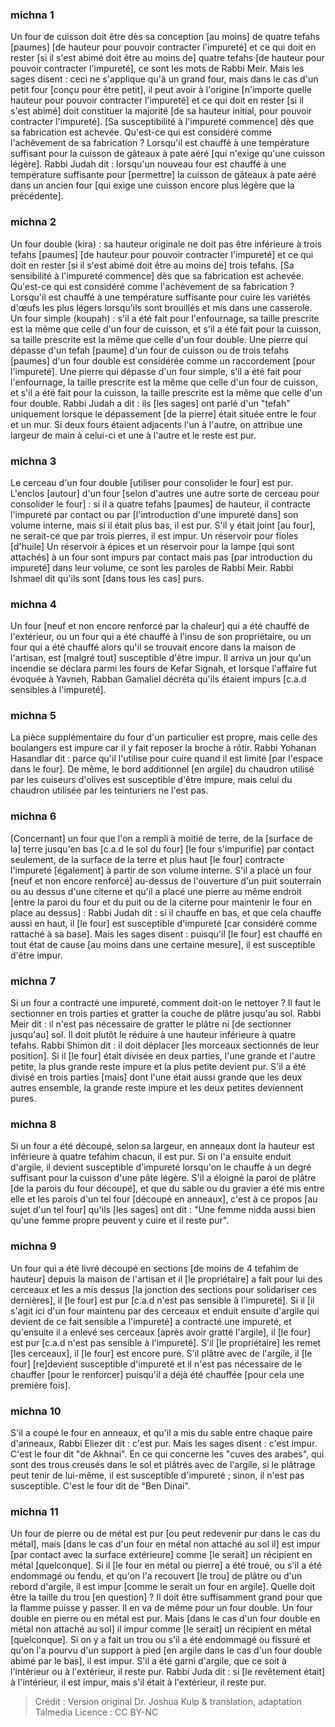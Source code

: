 
### michna 1
Un four de cuisson doit être dès sa conception [au moins] de quatre tefahs [paumes] [de hauteur pour pouvoir contracter l'impureté] et ce qui doit en rester [si il s'est abimé doit être au moins de] quatre tefahs [de hauteur pour pouvoir contracter l'impureté], ce sont les mots de Rabbi Meir. Mais les sages disent : ceci ne s'applique qu'à un grand four, mais dans le cas d'un petit four [conçu pour être petit], il peut avoir à l'origine [n'importe quelle hauteur pour pouvoir contracter l'impureté] et ce qui doit en rester [si il s'est abimé] doit constituer la majorité [de sa hauteur initial, pour pouvoir contracter l'impureté]. [Sa susceptibilité à l'impureté commence] dès que sa fabrication est achevée. Qu'est-ce qui est considéré comme l'achèvement de sa fabrication ? Lorsqu'il est chauffé à une température suffisant pour la cuisson de gâteaux à pate aéré [qui n'exige qu'une cuisson légère]. Rabbi Judah dit : lorsqu'un nouveau four est chauffé à une température suffisante pour [permettre] la cuisson de gâteaux à pate aéré dans un ancien four [qui exige une cuisson encore plus légère que la précédente].

### michna 2
Un four double (kira) : sa hauteur originale ne doit pas être inférieure à trois tefahs [paumes] [de hauteur pour pouvoir contracter l'impureté]  et ce qui doit en rester [si il s'est abimé doit être au moins de] trois tefahs. [Sa sensibilité à l'impureté commence] dès que sa fabrication est achevée. Qu'est-ce qui est considéré comme l'achèvement de sa fabrication ? Lorsqu'il est chauffé à une température suffisante pour cuire les variétés d'œufs les plus légers lorsqu'ils sont brouillés et mis dans une casserole. Un four simple (koupah) : s'il a été fait pour l'enfournage, sa taille prescrite est la même que celle d'un four de cuisson, et s'il a été fait pour la cuisson, sa taille prescrite est la même que celle d'un four double. Une pierre qui dépasse d'un tefah [paume] d'un four de cuisson ou de trois tefahs [paumes] d'un four double est considérée comme un raccordement [pour l'impureté]. Une pierre qui dépasse d'un four simple, s'il a été fait pour l'enfournage, la taille prescrite est la même que celle d'un four de cuisson, et s'il a été fait pour la cuisson, la taille prescrite est la même que celle d'un four double. Rabbi Judah a dit : ils [les sages] ont parlé d'un "tefah" uniquement lorsque le dépassement [de la pierre] était située entre le four et un mur. Si deux fours étaient adjacents l'un à l'autre, on attribue une largeur de main à celui-ci et une à l'autre et le reste est pur.

### michna 3
Le cerceau d'un four double [utiliser pour consolider le four] est pur. L'enclos [autour] d'un four [selon d'autres une autre sorte de cerceau pour consolider le four] : si il a quatre tefahs [paumes] de hauteur, il contracte l'impureté par contact ou par [l'introduction d'une impureté dans] son volume interne, mais si il était plus bas, il est pur. S'il y était joint [au four], ne serait-ce que par trois pierres, il est impur. Un réservoir pour fioles [d'huile] Un réservoir à épices et un réservoir pour la lampe [qui sont attachés] à un four sont impurs par contact mais pas  [par introduction du impureté] dans leur volume, ce sont les paroles de Rabbi Meir. Rabbi Ishmael dit qu'ils sont [dans tous les cas] purs.

### michna 4
Un four [neuf et non encore renforcé par la chaleur] qui a été chauffé de l'extérieur, ou un four qui a été chauffé à l'insu de son propriétaire, ou un four qui a été chauffé alors qu'il se trouvait encore dans la maison de l'artisan, est [malgré tout] susceptible d'être impur. Il arriva un jour qu'un incendie se déclara parmi les fours de Kefar Signah, et lorsque l'affaire fut évoquée à Yavneh, Rabban Gamaliel décréta qu'ils étaient impurs [c.a.d sensibles à l'impureté].

### michna 5
La pièce supplémentaire du four d'un particulier est propre, mais celle des boulangers est impure car il y fait reposer la broche à rôtir. Rabbi Yohanan Hasandlar dit : parce qu'il l'utilise pour cuire quand il est limité [par l'espace dans le four]. De même, le bord additionnel [en argile] du chaudron utilisé par les cuiseurs d'olives est susceptible d'être impure, mais celui du chaudron utilisée par les teinturiers ne l'est pas.

### michna 6
[Concernant] un four que l'on a rempli à moitié de terre, de la [surface de la] terre jusqu'en bas [c.a.d le sol du four] [le four s'impurifie] par contact seulement, de la surface de la terre et plus haut [le four] contracte l'impureté [également] à partir de son volume interne. S'il a placé un four [neuf et non encore renforcé] au-dessus de l'ouverture d'un puit souterrain ou au dessus d'une citerne et qu'il a placé une pierre au même endroit [entre la paroi du four et du puit ou de la citerne pour maintenir le four en place au dessus] : Rabbi Judah dit : si il chauffe en bas, et que cela chauffe aussi en haut, il [le four] est susceptible d'impureté [car considéré comme rattaché à sa base]. Mais les sages disent : puisqu'il [le four] est chauffé en tout état de cause [au moins dans une certaine mesure], il est susceptible d'être impur.

### michna 7
Si un four a contracté une impureté, comment doit-on le nettoyer ? Il faut le sectionner en trois parties et gratter la couche de plâtre jusqu'au sol. Rabbi Meir dit : il n'est pas nécessaire de gratter le plâtre ni [de sectionner jusqu'au] sol. Il doit plutôt le réduire à une hauteur inférieure à quatre tefahs. Rabbi Shimon dit : il doit déplacer [les morceaux sectionnés de leur position]. Si il [le four] était divisée en deux parties, l'une grande et l'autre petite, la plus grande reste impure et la plus petite devient pur. S'il a été divisé en trois parties [mais] dont l'une était aussi grande que les deux autres ensemble, la grande reste impure et les deux petites deviennent pures.

### michna 8
Si un four a été découpé, selon sa largeur, en anneaux dont la hauteur est inférieure à quatre tefahim chacun, il est pur. Si on l'a ensuite enduit d'argile, il devient susceptible d'impureté lorsqu'on le chauffe à un degré suffisant pour la cuisson d'une pâte légère. S'il a éloigné la paroi de plâtre [de la parois du four découpé], et que du sable ou du gravier a été mis entre elle et les parois d'un tel four [découpé en anneaux], c'est à ce propos [au sujet d'un tel four] qu'ils [les sages] ont dit : "Une femme nidda aussi bien qu'une femme propre peuvent y cuire et il reste pur".

### michna 9
Un four qui a été livré découpé en sections [de moins de 4 tefahim de hauteur] depuis la maison de l'artisan et il [le propriétaire] a fait pour lui des cerceaux et les a mis dessus [la jonction des sections pour solidariser ces dernières], il [le four] est pur [c.a.d n'est pas sensible à l'impureté]. Si il [il s'agit ici d'un four maintenu par des cerceaux et enduit ensuite d'argile qui devient de ce fait sensible a l'impureté] a contracté une impureté, et qu'ensuite il a enlevé ses cerceaux [après avoir gratté l'argile], il [le four] est pur [c.a.d n'est pas sensible à l'impureté]. S'il [le propriétaire] les remet [les cerceaux], il [le four] est encore pure. S'il plâtre avec de l'argile, il [le four] [re]devient susceptible d'impureté et il n'est pas nécessaire de le chauffer [pour le renforcer] puisqu'il a déjà été chauffée [pour cela une première fois].

### michna 10
S'il a coupé le four en anneaux, et qu'il a mis du sable entre chaque paire d'anneaux, Rabbi Eliezer dit : c'est pur. Mais les sages disent : c'est impur. C'est le four dit "de Akhnai". En ce qui concerne les "cuves des arabes", qui sont des trous creusés dans le sol et plâtrés avec de l'argile, si le plâtrage peut tenir de lui-même, il est susceptible d'impureté ; sinon, il n'est pas susceptible. C'est le four dit de "Ben Dinai".

### michna 11
Un four de pierre ou de métal est pur [ou peut redevenir pur dans le cas du métal], mais [dans le cas d'un four en métal non attaché au sol il] est impur [par contact avec la surface extérieure] comme [le serait] un récipient en métal [quelconque]. Si il [le four en métal ou pierre] a été troué, ou s'il a été endommagé ou fendu, et qu'on l'a recouvert [le trou] de plâtre ou d'un rebord d'argile, il est impur [comme le serait un four en argile]. Quelle doit être la taille du trou [en question] ?  Il doit être suffisamment grand pour que la flamme puisse y passer. Il en va de même pour un four double. Un four double en pierre ou en métal est pur. Mais [dans le cas d'un four double en métal non attaché au sol] il impur comme [le serait] un récipient en métal [quelconque]. Si on y a fait un trou ou s'il a été endommagé ou fissuré  et qu'on l'a pourvu d'un support à pied [en argile dans le cas d'un four double abimé par le bas], il est impur. S'il a été garni d'argile, que ce soit à l'intérieur ou à l'extérieur, il reste pur. Rabbi Juda dit : si [le revêtement était] à l'intérieur, il est impur, mais s'il était à l'extérieur, il reste pur.

>Crédit : Version original Dr. Joshua Kulp & translation, adaptation Talmedia
>Licence : CC BY-NC